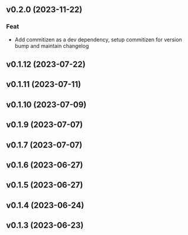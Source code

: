 ## v0.2.0 (2023-11-22)

### Feat

- Add commitizen as a dev dependency, setup commitizen for version bump and maintain changelog

## v0.1.12 (2023-07-22)

## v0.1.11 (2023-07-11)

## v0.1.10 (2023-07-09)

## v0.1.9 (2023-07-07)

## v0.1.7 (2023-07-07)

## v0.1.6 (2023-06-27)

## v0.1.5 (2023-06-27)

## v0.1.4 (2023-06-24)

## v0.1.3 (2023-06-23)
